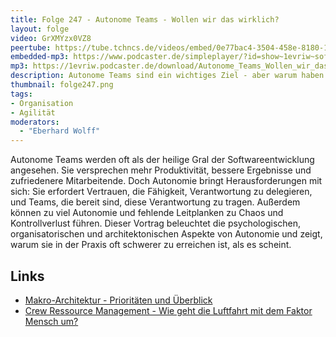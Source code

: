 ```yaml
---
title: Folge 247 - Autonome Teams - Wollen wir das wirklich?
layout: folge
video: GrXMYzx0VZ8
peertube: https://tube.tchncs.de/videos/embed/0e77bac4-3504-458e-8180-18aea1003c18
embedded-mp3: https://www.podcaster.de/simpleplayer/?id=show~1evriw~software-architektur-im-stream~pod-4242084eae226b547329e89eda&v=1737139509
mp3: https://1evriw.podcaster.de/download/Autonome_Teams_Wollen_wir_das_wirklich.mp3
description: Autonome Teams sind ein wichtiges Ziel - aber warum haben wir sie dann noch nicht überall?
thumbnail: folge247.png
tags:
- Organisation
- Agilität
moderators:
  - "Eberhard Wolff"
---
```


Autonome Teams werden oft als der heilige Gral der Softwareentwicklung
angesehen. Sie versprechen mehr Produktivität, bessere Ergebnisse und
zufriedenere Mitarbeitende. Doch Autonomie bringt Herausforderungen
mit sich: Sie erfordert Vertrauen, die Fähigkeit, Verantwortung zu
delegieren, und Teams, die bereit sind, diese Verantwortung zu
tragen. Außerdem können zu viel Autonomie und fehlende Leitplanken zu
Chaos und Kontrollverlust führen. Dieser Vortrag beleuchtet die
psychologischen, organisatorischen und architektonischen Aspekte von
Autonomie und zeigt, warum sie in der Praxis oft schwerer zu erreichen
ist, als es scheint.

## Links

- [Makro-Architektur - Prioritäten und Überblick](/2021/12/03/folge94.html)
- [Crew Ressource Management - Wie geht die Luftfahrt mit dem Faktor Mensch um?](/2023/08/11/folge178.html)

